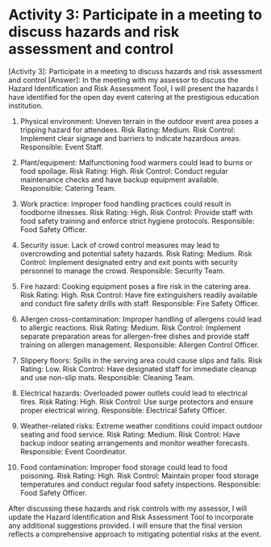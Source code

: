 # Activity 3: Participate in a meeting to discuss hazards and risk assessment and control

[Activity 3]: Participate in a meeting to discuss hazards and risk assessment and control
[Answer]: 
In the meeting with my assessor to discuss the Hazard Identification and Risk Assessment Tool, I will present the hazards I have identified for the open day event catering at the prestigious education institution. 

1. Physical environment: Uneven terrain in the outdoor event area poses a tripping hazard for attendees. Risk Rating: Medium. Risk Control: Implement clear signage and barriers to indicate hazardous areas. Responsible: Event Staff.

2. Plant/equipment: Malfunctioning food warmers could lead to burns or food spoilage. Risk Rating: High. Risk Control: Conduct regular maintenance checks and have backup equipment available. Responsible: Catering Team.

3. Work practice: Improper food handling practices could result in foodborne illnesses. Risk Rating: High. Risk Control: Provide staff with food safety training and enforce strict hygiene protocols. Responsible: Food Safety Officer.

4. Security issue: Lack of crowd control measures may lead to overcrowding and potential safety hazards. Risk Rating: Medium. Risk Control: Implement designated entry and exit points with security personnel to manage the crowd. Responsible: Security Team.

5. Fire hazard: Cooking equipment poses a fire risk in the catering area. Risk Rating: High. Risk Control: Have fire extinguishers readily available and conduct fire safety drills with staff. Responsible: Fire Safety Officer.

6. Allergen cross-contamination: Improper handling of allergens could lead to allergic reactions. Risk Rating: Medium. Risk Control: Implement separate preparation areas for allergen-free dishes and provide staff training on allergen management. Responsible: Allergen Control Officer.

7. Slippery floors: Spills in the serving area could cause slips and falls. Risk Rating: Low. Risk Control: Have designated staff for immediate cleanup and use non-slip mats. Responsible: Cleaning Team.

8. Electrical hazards: Overloaded power outlets could lead to electrical fires. Risk Rating: High. Risk Control: Use surge protectors and ensure proper electrical wiring. Responsible: Electrical Safety Officer.

9. Weather-related risks: Extreme weather conditions could impact outdoor seating and food service. Risk Rating: Medium. Risk Control: Have backup indoor seating arrangements and monitor weather forecasts. Responsible: Event Coordinator.

10. Food contamination: Improper food storage could lead to food poisoning. Risk Rating: High. Risk Control: Maintain proper food storage temperatures and conduct regular food safety inspections. Responsible: Food Safety Officer.

After discussing these hazards and risk controls with my assessor, I will update the Hazard Identification and Risk Assessment Tool to incorporate any additional suggestions provided. I will ensure that the final version reflects a comprehensive approach to mitigating potential risks at the event.